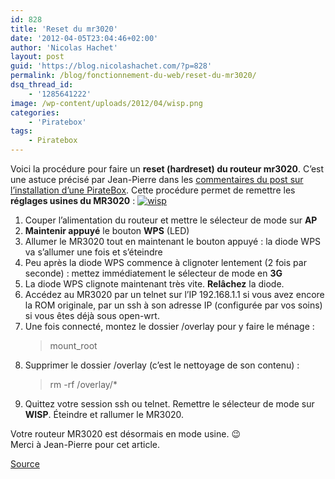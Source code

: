 ```yaml
---
id: 828
title: 'Reset du mr3020'
date: '2012-04-05T23:04:46+02:00'
author: 'Nicolas Hachet'
layout: post
guid: 'https://blog.nicolashachet.com/?p=828'
permalink: /blog/fonctionnement-du-web/reset-du-mr3020/
dsq_thread_id:
    - '1285641222'
image: /wp-content/uploads/2012/04/wisp.png
categories:
    - 'Piratebox'
tags:
    - Piratebox
---
```


Voici la procédure pour faire un  **reset (hardreset) du routeur mr3020**. C’est une astuce précisé par Jean-Pierre dans les [commentaires du post sur l’installation d’une PirateBox](https://www.nicolashachet.com/blog/2012/04/01/fonctionnement-du-web/tutoriel-installer-une-piratebox-en-images/comment-page-1/#comment-3000). Cette procédure permet de remettre les **réglages usines du MR3020** :
[![](/wp-content/uploads/2012/04/wisp-150x150.png "wisp")](/wp-content/uploads/2012/04/wisp.png)

1. Couper l’alimentation du routeur et mettre le sélecteur de mode sur **AP**
2. **Maintenir appuyé** le bouton **WPS** (LED)
3. Allumer le MR3020 tout en maintenant le bouton appuyé : la diode WPS va s’allumer une fois et s’éteindre
4. Peu après la diode WPS commence à clignoter lentement (2 fois par seconde) : mettez immédiatement le sélecteur de mode en **3G**
5. La diode WPS clignote maintenant très vite. **Relâchez** la diode.
6. Accédez au MR3020 par un telnet sur l’IP 192.168.1.1 si vous avez encore la ROM originale, par un ssh à son adresse IP (configurée par vos soins) si vous êtes déjà sous open-wrt.
7. Une fois connecté, montez le dossier /overlay pour y faire le ménage :  
    > mount_root
8. Supprimer le dossier /overlay (c’est le nettoyage de son contenu) :  
    > rm -rf /overlay/*
9. Quittez votre session ssh ou telnet. Remettre le sélecteur de mode sur **WISP**. Éteindre et rallumer le MR3020.

Votre routeur MR3020 est désormais en mode usine. 😉  
Merci à Jean-Pierre pour cet article.

[Source](https://www.disk91.com/2012/technology/networks/piratebox-creation-based-on-tp-link-mr3020/)
